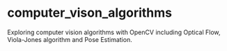 # computer_vison_algorithms
Exploring computer vision algorithms with OpenCV including Optical Flow, Viola-Jones algorithm and Pose Estimation.
